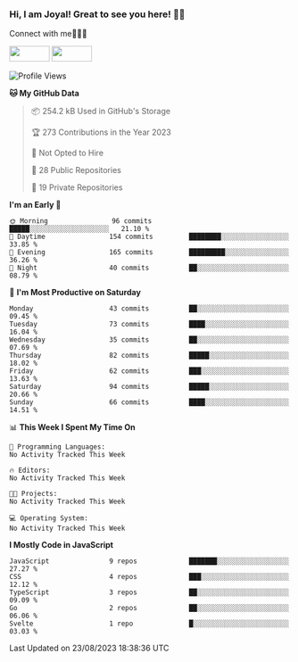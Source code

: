 ### Hi, I am Joyal! Great to see you here! 👨‍💻

Connect with me🧑🏼‍💻

[<img src="https://img.shields.io/badge/--twitter?label=Twitter&logo=Twitter&style=social"  width="72px" height="28px">](https://twitter.com/joyalDev) [<img src="https://img.shields.io/badge/--linkedin?label=LinkedIn&logo=LinkedIn&style=social"  width="72px" height="28px">](https://www.linkedin.com/in/joyal-raphel-588760191/)



<!--START_SECTION:waka-->
![Profile Views](http://img.shields.io/badge/Profile%20Views-0-blue)

**🐱 My GitHub Data** 

> 📦 254.2 kB Used in GitHub's Storage 
 > 
> 🏆 273 Contributions in the Year 2023
 > 
> 🚫 Not Opted to Hire
 > 
> 📜 28 Public Repositories 
 > 
> 🔑 19 Private Repositories 
 > 
**I'm an Early 🐤** 

```text
🌞 Morning                96 commits          █████░░░░░░░░░░░░░░░░░░░░   21.10 % 
🌆 Daytime                154 commits         ████████░░░░░░░░░░░░░░░░░   33.85 % 
🌃 Evening                165 commits         █████████░░░░░░░░░░░░░░░░   36.26 % 
🌙 Night                  40 commits          ██░░░░░░░░░░░░░░░░░░░░░░░   08.79 % 
```
📅 **I'm Most Productive on Saturday** 

```text
Monday                   43 commits          ██░░░░░░░░░░░░░░░░░░░░░░░   09.45 % 
Tuesday                  73 commits          ████░░░░░░░░░░░░░░░░░░░░░   16.04 % 
Wednesday                35 commits          ██░░░░░░░░░░░░░░░░░░░░░░░   07.69 % 
Thursday                 82 commits          █████░░░░░░░░░░░░░░░░░░░░   18.02 % 
Friday                   62 commits          ███░░░░░░░░░░░░░░░░░░░░░░   13.63 % 
Saturday                 94 commits          █████░░░░░░░░░░░░░░░░░░░░   20.66 % 
Sunday                   66 commits          ████░░░░░░░░░░░░░░░░░░░░░   14.51 % 
```


📊 **This Week I Spent My Time On** 

```text
💬 Programming Languages: 
No Activity Tracked This Week

🔥 Editors: 
No Activity Tracked This Week

🐱‍💻 Projects: 
No Activity Tracked This Week

💻 Operating System: 
No Activity Tracked This Week
```

**I Mostly Code in JavaScript** 

```text
JavaScript               9 repos             ███████░░░░░░░░░░░░░░░░░░   27.27 % 
CSS                      4 repos             ███░░░░░░░░░░░░░░░░░░░░░░   12.12 % 
TypeScript               3 repos             ██░░░░░░░░░░░░░░░░░░░░░░░   09.09 % 
Go                       2 repos             ██░░░░░░░░░░░░░░░░░░░░░░░   06.06 % 
Svelte                   1 repo              █░░░░░░░░░░░░░░░░░░░░░░░░   03.03 % 
```




 Last Updated on 23/08/2023 18:38:36 UTC
<!--END_SECTION:waka-->
